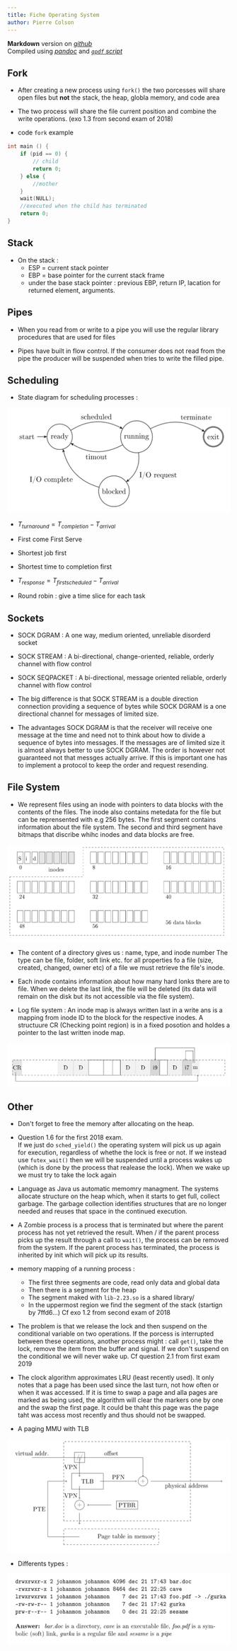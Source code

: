 ```yaml
---
title: Fiche Operating System
author: Pierre Colson
---
```


**Markdown** version on
[*github*](https://raw.githubusercontent.com/caillouc/Fiche_EPFL/main/Operating_System/Operating_System.md)  
Compiled using [*pandoc*](https://pandoc.org/) and [*`gpdf` script*](https://github.com/caillouc/dotfile/blob/linux/gpdf.sh)

## Fork

* After creating a new process using `fork()` the two porcesses will share open files but **not** the stack, the heap, globla memory, and code area

* The two process will share the file current position and combine the write operations. (exo 1.3 from second exam of 2018)

* code `fork` example

```C
int main () {
	if (pid == 0) {
		// child
		return 0;
	} else {
		//mother 
	}
	wait(NULL);
	//executed when the child has terminated
	return 0;
}
```

## Stack

* On the stack :
  * ESP = current stack pointer
  * EBP = base pointer for the current stack frame
  * under the base stack pointer : previous EBP, return IP, lacation for returned element, arguments.

## Pipes

* When you read from or write to a pipe you will use the regular library procedures that are used for files

* Pipes have built in flow control. If the consumer does not read from the pipe the producer will be suspended when tries to write the filled pipe.

## Scheduling

* State diagram for scheduling processes :

![](scheduling_schema.png)

* $T_{turnaround} = T_{completion} - T_{arrival}$

* First come First Serve

* Shortest job first

* Shortest time to completion first

* $T_{response} = T_{first scheduled} - T_{arrival}$

* Round robin : give a time slice for each task

## Sockets

* SOCK DGRAM : A one way, medium oriented, unreliable disorderd socket

* SOCK STREAM : A bi-directional, change-oriented, reliable, orderly channel with flow control

* SOCK SEQPACKET : A bi-directional, message oriented reliable, orderly channel with flow control

* The big difference is that SOCK STREAM is a double direction connection providing a sequence of bytes while SOCK DGRAM is a one directional channel for messages of limited size.

* The advantages SOCK DGRAM is that the receiver will receive one message at the time and need not to think about how to divide a sequence of bytes into messages.
If the messages are of limited size it is almost always better to use SOCK DGRAM.
The order is however not guaranteed not that messges actually arrive.
If this is important one has to implement a protocol to keep the order and request resending.

## File System

* We represent files using an inode with pointers to data blocks with the contents of the files.
The inode also contains metedata for the file but can be reprensented with e.g 256 bytes.
The first segment contains information about the file system.
The second and third segment have bitmaps that discribe whihc inodes and data blocks are free.

![](filesystem_schema.png)

* The content of a directory gives us : name, type, and inode number
The type can be file, folder, soft link etc.
for all properties fo a file (size, created, changed, owner etc) of a file we must retrieve the file's inode.

* Each inode contains information about how many hard lonks there are to file. When we delete the last link, the file will be deleted (its data will remain on the disk but its not accessible via the file system).

* Log file system : An inode map is always written last in a write ans is a mapping from inode ID to the block for the respective inodes.
A structuure CR (Checking point region) is in a fixed posotion and holdes a pointer to the last written inode map.

![](logfilesystem_schema.png)

## Other

* Don't forget to free the memory after allocating on the heap.

* Question 1.6 for the first 2018 exam.  
If we just do `sched_yield()` the operating system will pick us up again for execution, regardless of whethe the lock is free or not.
If we instead use `futex_wait()` then we will be suspended until a process wakes up (which is done by the process that realease the lock).
When we wake up we must try to take the lock again

* Language as Java us automatic memomry managment. The systems allocate structure on the heap which, when it starts to get full, collect garbage.
The garbage collection identifies structures that are no longer needed and reuses that space in the continued execution.

* A Zombie process is a process that is terminated but where the parent process has not yet retrieved the result.
When / if the parent process picks up the result through a call to `wait()`, the process can be removed from the system.
If the parent process has terminated, the process is inherited by init which will pick up its results.

* memory mapping of a running process :
  * The first three segments are code, read only data and global data
  * Then there is a segment for the heap
  * The segment maked with `lib-2.23.so` is a shared library/
  * In the uppermost region we find the segment of the stack (startign by 7ffd6...)
Cf exo 1.2 from second exam of 2018

* The problem is that we release the lock and then suspend on the conditional variable on two operations.
If the porcess is interrupted between these operations, another process might : call `get()`, take the lock, remove the item from the buffer and signal.
If we don't suspend on the conditional we will never wake up.
Cf question 2.1 from first exam 2019

* The clock algorithm approximates LRU (least recently used).
It only notes that a page has been used since the last turn, not how often or when it was accessed.
If it is time to swap a page and alla pages are marked as being used, the algorithm will clear the markers one by one and the swap the first page.
It could be thaht this page was the page taht was access most recently and thus should not be swapped.

* A paging MMU with TLB

![](MMU_TLB.png)

* Differents types :

![](types.png)
